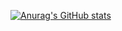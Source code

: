 [![Anurag's GitHub stats](https://github-readme-stats.vercel.app/api?username=koaf&theme=onedark)](https://github.com/anuraghazra/github-readme-stats)
